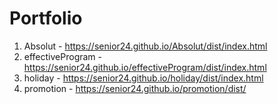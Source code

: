 # Portfolio

1) Absolut - https://senior24.github.io/Absolut/dist/index.html
2) effectiveProgram - https://senior24.github.io/effectiveProgram/dist/index.html
3) holiday - https://senior24.github.io/holiday/dist/index.html
4) promotion - https://senior24.github.io/promotion/dist/
